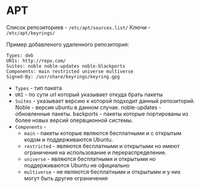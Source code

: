 
# APT

Список репозиториев - `/etc/apt/sources.list/`
Ключи - `/etc/apt/keyrings/`

Пример добавленого удаленного репозитория:
```
Types: deb
URIs: http://repo.com/
Suites: noble noble-updates noble-blackports
Components: main restricted universe multiverse
Signed-By: /usr/share/keyrings/keyring.gpg
```
- `Types` - тип пакета
- `URI` - по сути url который указывает откуда брать пакеты
- `Suites` - указывает версию к которой подходит данный репозиторий. Noble - версия ubuntu в данном случае. noble-updates - обновленные пакеты. backports - пакеты которые портированы из более новых версий опервционной системы.
- `Components` - 
	- `main` - пакеты которые являются бесплатными и с открытым кодом и поддерживаются Ubuntu.
	- `restricted` - являются бесплатными и открытыми но имеют ограничения на использование и перераспределение.
	- `universe` - являются бесплатными и открытыми но поддерживаются Ubuntu не официально
	- `multiverse` - не являются бесплатными и открытыми и у них могут быть другие ограничения 
	